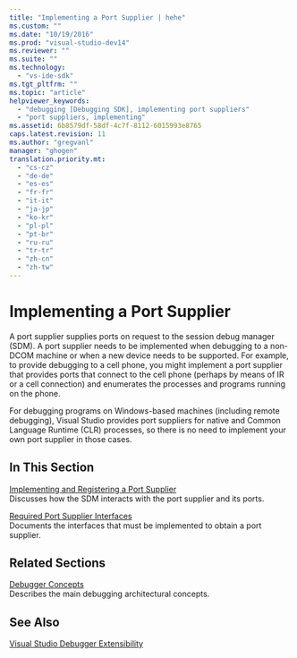```yaml
---
title: "Implementing a Port Supplier | hehe"
ms.custom: ""
ms.date: "10/19/2016"
ms.prod: "visual-studio-dev14"
ms.reviewer: ""
ms.suite: ""
ms.technology: 
  - "vs-ide-sdk"
ms.tgt_pltfrm: ""
ms.topic: "article"
helpviewer_keywords: 
  - "debugging [Debugging SDK], implementing port suppliers"
  - "port suppliers, implementing"
ms.assetid: 6b8579df-58df-4c7f-8112-6015993e8765
caps.latest.revision: 11
ms.author: "gregvanl"
manager: "ghogen"
translation.priority.mt: 
  - "cs-cz"
  - "de-de"
  - "es-es"
  - "fr-fr"
  - "it-it"
  - "ja-jp"
  - "ko-kr"
  - "pl-pl"
  - "pt-br"
  - "ru-ru"
  - "tr-tr"
  - "zh-cn"
  - "zh-tw"
---
```

# Implementing a Port Supplier
A port supplier supplies ports on request to the session debug manager (SDM). A port supplier needs to be implemented when debugging to a non-DCOM machine or when a new device needs to be supported. For example, to provide debugging to a cell phone, you might implement a port supplier that provides ports that connect to the cell phone (perhaps by means of IR or a cell connection) and enumerates the processes and programs running on the phone.  
  
 For debugging programs on Windows-based machines (including remote debugging), Visual Studio provides port suppliers for native and Common Language Runtime (CLR) processes, so there is no need to implement your own port supplier in those cases.  
  
## In This Section  
 [Implementing and Registering a Port Supplier](../extensibility-debugger/implementing-and-registering-a-port-supplier.md)  
 Discusses how the SDM interacts with the port supplier and its ports.  
  
 [Required Port Supplier Interfaces](../extensibility-debugger/required-port-supplier-interfaces.md)  
 Documents the interfaces that must be implemented to obtain a port supplier.  
  
## Related Sections  
 [Debugger Concepts](../extensibility-debugger/debugger-concepts.md)  
 Describes the main debugging architectural concepts.  
  
## See Also  
 [Visual Studio Debugger Extensibility](../extensibility-debugger/visual-studio-debugger-extensibility.md)